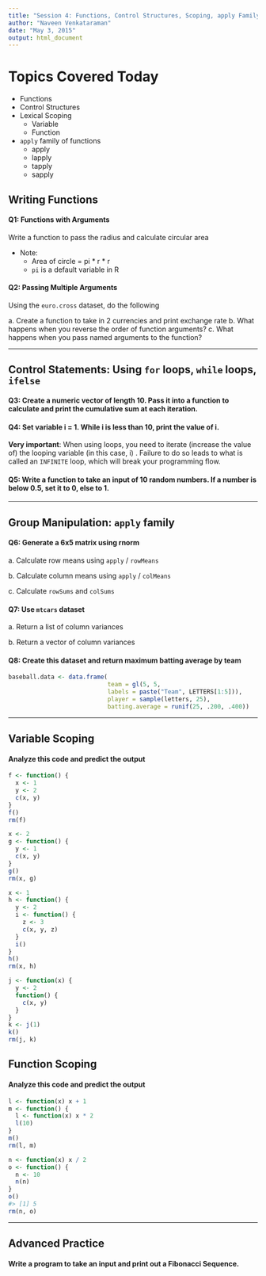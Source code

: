 ```yaml
---
title: "Session 4: Functions, Control Structures, Scoping, apply Family"
author: "Naveen Venkataraman"
date: "May 3, 2015"
output: html_document
---
```


# Topics Covered Today

+ Functions
+ Control Structures
+ Lexical Scoping
    + Variable
    + Function
+ ```apply``` family of functions
    + apply
    + lapply
    + tapply
    + sapply

## Writing Functions

#### Q1: Functions with Arguments

Write a function to pass the radius and calculate circular area
+ Note:
    + Area of circle = pi * r * r
    + ```pi``` is a default variable in R


#### Q2: Passing Multiple Arguments

Using the ```euro.cross``` dataset, do the following

a. Create a function to take in 2 currencies and print exchange rate
b. What happens when you reverse the order of function arguments?
c. What happens when you pass named arguments to the function?

---

## Control Statements: Using ```for``` loops, ```while``` loops, ```ifelse```

#### Q3: Create a numeric vector of length 10. Pass it into a function to calculate and print the cumulative sum at each iteration.


#### Q4: Set variable i = 1. While i is less than 10, print the value of i.

__Very important__: When using loops, you need to iterate (increase the value of) the looping variable (in this case, i) . Failure to do so leads to what is called an ```INFINITE``` loop, which will break your programming flow.

#### Q5: Write a function to take an input of 10 random numbers. If a number is below 0.5, set it to 0, else to 1.

---

## Group Manipulation: ```apply``` family

#### Q6: Generate a 6x5 matrix using rnorm


a. Calculate row means using ```apply``` / ```rowMeans```

b. Calculate column means using ```apply``` / ```colMeans```

c. Calculate ```rowSums``` and ```colSums```

#### Q7: Use ```mtcars``` dataset


a. Return a list of column variances

b. Return a vector of column variances

#### Q8: Create this dataset and return maximum batting average by team


```r
baseball.data <- data.frame(
                            team = gl(5, 5,
                            labels = paste("Team", LETTERS[1:5])),
                            player = sample(letters, 25),
                            batting.average = runif(25, .200, .400))
```

---

## Variable Scoping

#### Analyze this code and predict the output


```r
f <- function() {
  x <- 1
  y <- 2
  c(x, y)
}
f()
rm(f)
```


```r
x <- 2
g <- function() {
  y <- 1
  c(x, y)
}
g()
rm(x, g)
```


```r
x <- 1
h <- function() {
  y <- 2
  i <- function() {
    z <- 3
    c(x, y, z)
  }
  i()
}
h()
rm(x, h)
```


```r
j <- function(x) {
  y <- 2
  function() {
    c(x, y)
  }
}
k <- j(1)
k()
rm(j, k)
```

## Function Scoping

#### Analyze this code and predict the output


```r
l <- function(x) x + 1
m <- function() {
  l <- function(x) x * 2
  l(10)
}
m()
rm(l, m)
```


```r
n <- function(x) x / 2
o <- function() {
  n <- 10
  n(n)
}
o()
#> [1] 5
rm(n, o)
```

---

## Advanced Practice

#### Write a program to take an input and print out a Fibonacci Sequence.
